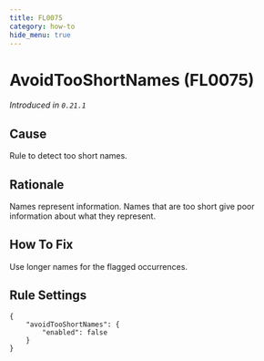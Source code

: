```yaml
---
title: FL0075
category: how-to
hide_menu: true
---
```


# AvoidTooShortNames (FL0075)

*Introduced in `0.21.1`*

## Cause

Rule to detect too short names.

## Rationale

Names represent information. Names that are too short give poor information about what they represent.

## How To Fix

Use longer names for the flagged occurrences.

## Rule Settings

    {
        "avoidTooShortNames": {
            "enabled": false
        }
    }
